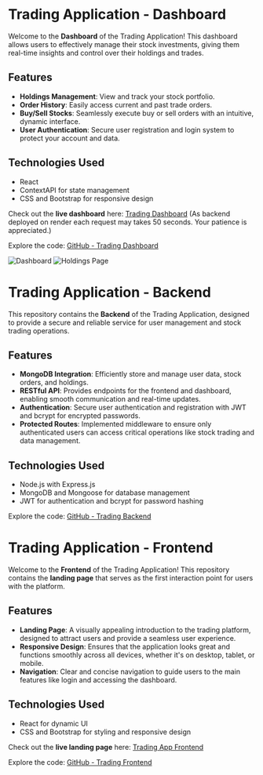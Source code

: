 # Trading Application - Dashboard

Welcome to the **Dashboard** of the Trading Application! This dashboard allows users to effectively manage their stock investments, giving them real-time insights and control over their holdings and trades.

## Features

- **Holdings Management**: View and track your stock portfolio.
- **Order History**: Easily access current and past trade orders.
- **Buy/Sell Stocks**: Seamlessly execute buy or sell orders with an intuitive, dynamic interface.
- **User Authentication**: Secure user registration and login system to protect your account and data.

## Technologies Used

- React
- ContextAPI for state management
- CSS and Bootstrap for responsive design

Check out the **live dashboard** here: [Trading Dashboard](https://trading-dashboard-lctt.onrender.com) (As backend deployed on render each request may takes 50 seconds. Your patience is appreciated.)

Explore the code: [GitHub - Trading Dashboard](https://github.com/kkr-97/trading_dashboard.git)

![Dashboard](https://github.com/user-attachments/assets/efd8f175-2e67-4d7e-84e4-f09f5b23e532)
![Holdings Page](https://github.com/user-attachments/assets/880acedb-1bec-415c-b97e-2ebce9bf7e9d)


# Trading Application - Backend

This repository contains the **Backend** of the Trading Application, designed to provide a secure and reliable service for user management and stock trading operations.

## Features

- **MongoDB Integration**: Efficiently store and manage user data, stock orders, and holdings.
- **RESTful API**: Provides endpoints for the frontend and dashboard, enabling smooth communication and real-time updates.
- **Authentication**: Secure user authentication and registration with JWT and bcrypt for encrypted passwords.
- **Protected Routes**: Implemented middleware to ensure only authenticated users can access critical operations like stock trading and data management.

## Technologies Used

- Node.js with Express.js
- MongoDB and Mongoose for database management
- JWT for authentication and bcrypt for password hashing

Explore the code: [GitHub - Trading Backend](https://github.com/kkr-97/trading_backend.git)

# Trading Application - Frontend

Welcome to the **Frontend** of the Trading Application! This repository contains the **landing page** that serves as the first interaction point for users with the platform.

## Features

- **Landing Page**: A visually appealing introduction to the trading platform, designed to attract users and provide a seamless user experience.
- **Responsive Design**: Ensures that the application looks great and functions smoothly across all devices, whether it's on desktop, tablet, or mobile.
- **Navigation**: Clear and concise navigation to guide users to the main features like login and accessing the dashboard.

## Technologies Used

- React for dynamic UI
- CSS and Bootstrap for styling and responsive design

Check out the **live landing page** here: [Trading App Frontend](https://trading-app-frontend-eggc.onrender.com)

Explore the code: [GitHub - Trading Frontend](https://github.com/kkr-97/trading_app_frontend.git)

